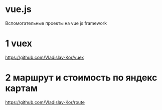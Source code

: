 # vue.js
Вспомогательные проекты на vue js framework
# 1 vuex
  https://github.com/Vladislav-Kor/vuex
# 2 маршрут и стоимость по яндекс картам
  https://github.com/Vladislav-Kor/route

